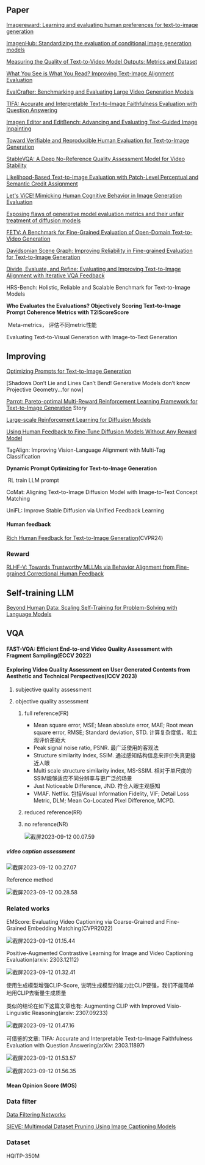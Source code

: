 ## Paper

[Imagereward: Learning and evaluating human preferences for text-to-image generation](https://arxiv.org/abs/2304.05977)

[ImagenHub: Standardizing the evaluation of conditional image generation models](https://arxiv.org/abs/2310.01596)

[Measuring the Quality of Text-to-Video Model Outputs: Metrics and Dataset](https://arxiv.org/abs/2309.08009)

[What You See is What You Read? Improving Text-Image Alignment Evaluation](https://arxiv.org/abs/2305.10400)

[EvalCrafter: Benchmarking and Evaluating Large Video Generation Models](https://arxiv.org/abs/2310.11440)

[TIFA: Accurate and Interpretable Text-to-Image Faithfulness Evaluation with Question Answering](https://arxiv.org/abs/2303.11897)

[Imagen Editor and EditBench: Advancing and Evaluating Text-Guided Image Inpainting](https://arxiv.org/abs/2212.06909)

[Toward Verifiable and Reproducible Human Evaluation for Text-to-Image Generation](https://arxiv.org/abs/2304.01816)

[StableVQA: A Deep No-Reference Quality Assessment Model for Video Stability](https://arxiv.org/abs/2308.04904v2)

[Likelihood-Based Text-to-Image Evaluation with Patch-Level Perceptual and Semantic Credit Assignment](https://arxiv.org/abs/2308.08525)

[Let's ViCE! Mimicking Human Cognitive Behavior in Image Generation Evaluation](https://arxiv.org/abs/2307.09416v2)

[Exposing flaws of generative model evaluation metrics and their unfair treatment of diffusion models](https://arxiv.org/abs/2306.04675)

[FETV: A Benchmark for Fine-Grained Evaluation of Open-Domain Text-to-Video Generation](https://arxiv.org/abs/2311.01813)

[Davidsonian Scene Graph: Improving Reliability in Fine-grained Evaluation for Text-to-Image Generation](https://arxiv.org/abs/2310.18235)

[Divide, Evaluate, and Refine: Evaluating and Improving Text-to-Image Alignment with Iterative VQA Feedback](https://arxiv.org/abs/2307.04749)

HRS-Bench: Holistic, Reliable and Scalable Benchmark for Text-to-Image Models

**Who Evaluates the Evaluations? Objectively Scoring Text-to-Image Prompt Coherence Metrics with T2IScoreScore** 

​		Meta-metrics， 评估不同metric性能



Evaluating Text-to-Visual Generation with Image-to-Text Generation

## Improving

[Optimizing Prompts for Text-to-Image Generation](https://arxiv.org/abs/2212.09611)

[Shadows Don’t Lie and Lines Can’t Bend! Generative Models don’t know Projective Geometry...for now]

[Parrot: Pareto-optimal Multi-Reward Reinforcement Learning Framework for Text-to-Image Generation](https://arxiv.org/abs/2401.05675) Story

[Large-scale Reinforcement Learning for Diffusion Models](https://arxiv.org/abs/2401.12244)

[Using Human Feedback to Fine-Tune Diffusion Models Without Any Reward Model](https://arxiv.org/abs/2311.13231)

TagAlign: Improving Vision-Language Alignment with Multi-Tag Classification

**Dynamic Prompt Optimizing for Text-to-Image Generation**

​	RL train LLM prompt

CoMat: Aligning Text-to-Image Diffusion Model with Image-to-Text Concept Matching

UniFL: Improve Stable Diffusion via Unified Feedback Learning

#### Human feedback

[Rich Human Feedback for Text-to-lmage Generation](https://arxiv.org/abs/2312.10240)(CVPR24)

### Reward 

[RLHF-V: Towards Trustworthy MLLMs via Behavior Alignment from Fine-grained Correctional Human Feedback](https://arxiv.org/abs/2312.00849)



## Self-training LLM

[Beyond Human Data: Scaling Self-Training for Problem-Solving with Language Models](https://arxiv.org/abs/2312.06585)



## VQA

#### FAST-VQA: Efficient End-to-end Video Quality Assessment with Fragment Sampling(ECCV 2022)

#### Exploring Video Quality Assessment on User Generated Contents from Aesthetic and Technical Perspectives(ICCV 2023)



1. subjective quality assessment

2. objective quality assessment
   1. full reference(FR)
      * Mean square error, MSE; Mean absolute error, MAE; Root mean square error, RMSE; Standard deviation, STD. 计算复杂度低，和主观评价差距大
      * Peak signal noise ratio, PSNR. 最广泛使用的客观法
      * Structure similarity Index, SSIM. 通过感知结构信息来评价失真更接近人眼
      * Multi scale structure similarity index, MS-SSIM. 相对于单尺度的SSIM能够适应不同分辨率与更广泛的场景
      * Just Noticeable Difference, JND. 符合人眼主观感知
      * VMAF. Netflix. 包括Visual Information Fidelity, VIF; Detail Loss Metric, DLM; Mean Co-Located Pixel Difference, MCPD.
   
   2. reduced reference(RR)
   
   3. no reference(NR)
   
      ![截屏2023-09-12 00.07.59](./VQA.assets/2023-09-12%2000.07.59.png)





##### video caption assessment

![截屏2023-09-12 00.27.07](./VQA.assets/2023-09-12%2000.27.07.png)



Reference method

![截屏2023-09-12 00.28.58](./VQA.assets/2023-09-12%2000.28.58.png)



### Related works

EMScore: Evaluating Video Captioning via Coarse-Grained and Fine-Grained Embedding Matching(CVPR2022)



![截屏2023-09-12 01.15.44](./VQA.assets/2023-09-12%2001.15.44.png)



Positive-Augmented Contrastive Learning for Image and Video Captioning Evaluation(arxiv: 2303.12112)

![截屏2023-09-12 01.32.41](./VQA.assets/2023-09-12%2001.32.41.png)

使用生成模型增强CLIP-Score, 说明生成模型的能力比CLIP要强，我们不能简单地用CLIP去衡量生成质量

类似的结论在如下这篇文章也有: Augmenting CLIP with Improved Visio-Linguistic Reasoning(arxiv: 2307.09233)

![截屏2023-09-12 01.47.16](./VQA.assets/2023-09-12%2001.47.16.png)



可借鉴的文章: TIFA: Accurate and Interpretable Text-to-Image Faithfulness Evaluation with Question Answering(arXiv: 2303.11897)

![截屏2023-09-12 01.53.57](./VQA.assets/2023-09-12%2001.53.57.png)

![截屏2023-09-12 01.56.35](./VQA.assets/2023-09-12%2001.56.35.png)

#### Mean Opinion Score (MOS)

### Data filter

[Data Filtering Networks](https://arxiv.org/abs/2309.17425)

[SIEVE: Multimodal Dataset Pruning Using Image Captioning Models](https://arxiv.org/abs/2310.02110)



### Dataset

HQITP-350M
